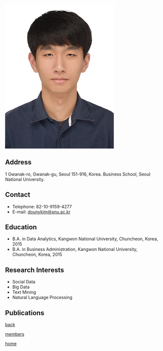 ![DohunKim](/pic/members/DohunKim.jpg)

## **Address**
1 Gwanak-ro, Gwanak-gu, Seoul 151-916, Korea. Business School, Seoul National University.

## **Contact**
- Telephone: 82-10-9159-4277
- E-mail: dounykim@snu.ac.kr

## **Education**
- B.A. in Data Analytics, Kangwon National University, Chuncheon, Korea, 2015
- B.A. in Business Administration, Kangwon National University, Chuncheon, Korea, 2015

## **Research Interests**
- Social Data
- Big Data
- Text Mining
- Natural Language Processing 

## **Publications**

[back](README.md)

[members](../README.md)

[home](../../index.md)
